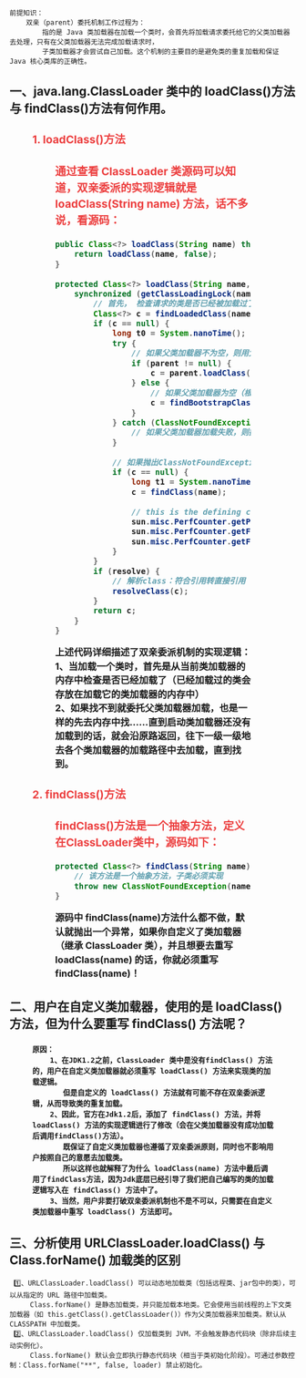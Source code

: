     前提知识：
        双亲（parent）委托机制工作过程为：
            指的是 Java 类加载器在加载一个类时，会首先将加载请求委托给它的父类加载器去处理，只有在父类加载器无法完成加载请求时，
            子类加载器才会尝试自己加载。这个机制的主要目的是避免类的重复加载和保证 Java 核心类库的正确性。

## 一、java.lang.ClassLoader 类中的 loadClass()方法 与 findClass()方法有何作用。
<h3 style="line-height: 1.5">
<figure>
   <h3 style="color: #ec3f3f;">1. loadClass()方法</h3>
   <figure>
   <h3 style="color: #ec3f3f;">通过查看 ClassLoader 类源码可以知道，双亲委派的实现逻辑就是 loadClass(String name) 方法，话不多说，看源码：</h3>

   ```java
   public Class<?> loadClass(String name) throws ClassNotFoundException {
       return loadClass(name, false);
   }
    
   protected Class<?> loadClass(String name, boolean resolve) throws ClassNotFoundException {
       synchronized (getClassLoadingLock(name)) {
           // 首先， 检查请求的类是否已经被加载过了（类加载器的存储空间）
           Class<?> c = findLoadedClass(name);
           if (c == null) {
               long t0 = System.nanoTime();
               try {
                   // 如果父类加载器不为空，则用父类加载器加载
                   if (parent != null) {
                       c = parent.loadClass(name, false);
                   } else {
                       // 如果父类加载器为空（根据上面所说，即为BootstrapClassLoader），则默认使用启动类加载器作为父加载器
                       c = findBootstrapClassOrNull(name);
                   }
               } catch (ClassNotFoundException e) {
                   // 如果父类加载器加载失败，则抛出ClassNotFoundException 异常
               }
    
               // 如果抛出ClassNotFoundException 异常，并且还没有被加载到，则调用自己的findClass()方法加载
               if (c == null) {
                   long t1 = System.nanoTime();
                   c = findClass(name);
    
                   // this is the defining class loader; record the stats
                   sun.misc.PerfCounter.getParentDelegationTime().addTime(t1 - t0);
                   sun.misc.PerfCounter.getFindClassTime().addElapsedTimeFrom(t1);
                   sun.misc.PerfCounter.getFindClasses().increment();
               }
           }
           if (resolve) {
               // 解析class：符合引用转直接引用
               resolveClass(c);
           }
           return c;
       }
   }
   ```
   上述代码详细描述了双亲委派机制的实现逻辑：   
   1、当加载一个类时，首先是从当前类加载器的内存中检查是否已经加载了（已经加载过的类会存放在加载它的类加载器的内存中）   
   2、如果找不到就委托父类加载器加载，也是一样的先去内存中找……直到启动类加载器还没有加载到的话，就会沿原路返回，往下一级一级地去各个类加载器的加载路径中去加载，直到找到。

   </figure>


   <h3 style="color: #ec3f3f;">2. findClass()方法</h3>
   <figure>
   <h3 style="color: #ec3f3f;">findClass()方法是一个抽象方法，定义在ClassLoader类中，源码如下：</h3>
   
   ```java
   protected Class<?> findClass(String name) throws ClassNotFoundException {
	   // 该方法是一个抽象方法，子类必须实现
	   throw new ClassNotFoundException(name);
   }
   ```
   源码中 findClass(name)方法什么都不做，默认就抛出一个异常，如果你自定义了类加载器（继承 ClassLoader 类），并且想要去重写loadClass(name) 的话，你就必须重写findClass(name)！
   </figure>
</figure>
</h3>

## 二、用户在自定义类加载器，使用的是 loadClass() 方法，但为什么要重写 findClass() 方法呢？
   <h2 style="font-size: 15px">
   <figure>

    原因：
        1、在JDK1.2之前，ClassLoader 类中是没有findClass() 方法的，用户在自定义类加载器就必须重写 loadClass() 方法来实现类的加载逻辑。
           但是自定义的 loadClass() 方法就有可能不存在双亲委派逻辑，从而导致类的重复加载。
        2、因此，官方在Jdk1.2后，添加了 findClass() 方法，并将 loadClass() 方法的实现逻辑进行了修改（会在父类加载器没有成功加载后调用findClass()方法）。
           既保证了自定义类加载器也遵循了双亲委派原则，同时也不影响用户按照自己的意愿去加载类。
           所以这样也就解释了为什么 loadClass(name) 方法中最后调用了findClass方法，因为Jdk底层已经引导了我们把自己编写的类的加载逻辑写入在 findClass() 方法中了。
        3、当然，用户非要打破双亲委派机制也不是不可以，只需要在自定义类加载器中重写 loadClass() 方法即可。
   </figure>
   </h2>

## 三、分析使用 URLClassLoader.loadClass() 与 Class.forName() 加载类的区别

	 1️⃣、URLClassLoader.loadClass() 可以动态地加载类（包括远程类、jar包中的类），可以从指定的 URL 路径中加载类。
	     Class.forName() 是静态加载类，并只能加载本地类。它会使用当前线程的上下文类加载器（如 this.getClass().getClassLoader()）作为父类加载器来加载类。默认从 CLASSPATH 中加载类。
	 2️⃣、URLClassLoader.loadClass() 仅加载类到 JVM，不会触发静态代码块（除非后续主动实例化）。
	     Class.forName() 默认会立即执行静态代码块（相当于类初始化阶段）。可通过参数控制：Class.forName("**", false, loader) 禁止初始化。

